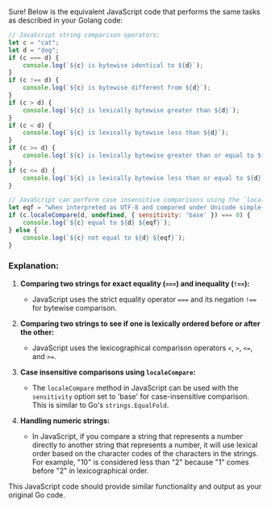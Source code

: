  Sure! Below is the equivalent JavaScript code that performs the same tasks as described in your Golang code:

```javascript
// JavaScript string comparison operators:
let c = "cat";
let d = "dog";
if (c === d) {
    console.log(`${c} is bytewise identical to ${d}`);
}
if (c !== d) {
    console.log(`${c} is bytewise different from ${d}`);
}
if (c > d) {
    console.log(`${c} is lexically bytewise greater than ${d}`);
}
if (c < d) {
    console.log(`${c} is lexically bytewise less than ${d}`);
}
if (c >= d) {
    console.log(`${c} is lexically bytewise greater than or equal to ${d}`);
}
if (c <= d) {
    console.log(`${c} is lexically bytewise less than or equal to ${d}`);
}

// JavaScript can perform case insensitive comparisons using the `localeCompare` method:
let eqf = "when interpreted as UTF-8 and compared under Unicode simple case folding rules.";
if (c.localeCompare(d, undefined, { sensitivity: 'base' }) === 0) {
    console.log(`${c} equal to ${d} ${eqf}`);
} else {
    console.log(`${c} not equal to ${d} ${eqf}`);
}
```

### Explanation:
1. **Comparing two strings for exact equality (`===`) and inequality (`!==`):**
   - JavaScript uses the strict equality operator `===` and its negation `!==` for bytewise comparison.
   
2. **Comparing two strings to see if one is lexically ordered before or after the other:**
   - JavaScript uses the lexicographical comparison operators `<`, `>`, `<=`, and `>=`.

3. **Case insensitive comparisons using `localeCompare`:**
   - The `localeCompare` method in JavaScript can be used with the `sensitivity` option set to 'base' for case-insensitive comparison. This is similar to Go's `strings.EqualFold`.

4. **Handling numeric strings:**
   - In JavaScript, if you compare a string that represents a number directly to another string that represents a number, it will use lexical order based on the character codes of the characters in the strings. For example, "10" is considered less than "2" because "1" comes before "2" in lexicographical order.

This JavaScript code should provide similar functionality and output as your original Go code.
